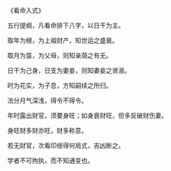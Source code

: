 《看命入式》

五行提纲，凡看命排下八字，以日干为主。

取年为根，为上祖财产，知世运之盛衰。

取月为苗，为父母，则知亲荫之有无。

日干为己身，日支为妻妾，则知妻妾之贤淑。

时为花实，为子息，方知嗣续之所归。

法分月气深浅，得令不得令。

年时露出财官，须要身旺；如身衰财旺，但多反破财伤妻。

身旺财多财亦旺，财多称意。

若无财官，次看印绶得何局式，吉凶断之。

学者不可拘执，而不知通变也。

